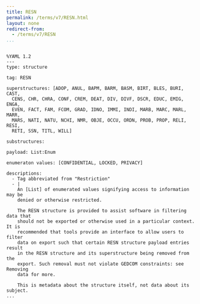 ```yaml
---
title: RESN
permalink: /terms/v7/RESN.html
layout: none
redirect-from:
  - /terms/v7/RESN
...
```


```

%YAML 1.2
---
type: structure

tag: RESN

superstructures: [ADOP, ANUL, BAPM, BARM, BASM, BIRT, BLES, BURI, CAST, 
  CENS, CHR, CHRA, CONF, CREM, DEAT, DIV, DIVF, DSCR, EDUC, EMIG, ENGA, 
  EVEN, FACT, FAM, FCOM, GRAD, IDNO, IMMI, INDI, MARB, MARC, MARL, MARR, 
  MARS, NATI, NATU, NCHI, NMR, OBJE, OCCU, ORDN, PROB, PROP, RELI, RESI, 
  RETI, SSN, TITL, WILL]

substructures:

payload: List:Enum

enumeraton values: [CONFIDENTIAL, LOCKED, PRIVACY]

descriptions:
  - Tag abbreviated from "Restriction"
  - |
    An [List] of enumerated values signifying access to information may be
    denied or otherwise restricted.
    
    The RESN structure is provided to assist software in filtering data that
    should not be exported or otherwise used in a particular context. It is
    recommended that tools provide an interface to allow users to filter
    data on export such that certain RESN structure payload entries result
    in the RESN structure and its superstructure being removed from the
    export. Such removal must not violate GEDCOM constraints: see Removing
    data for more.
    
    This is metadata about the structure itself, not data about its subject.
...

```